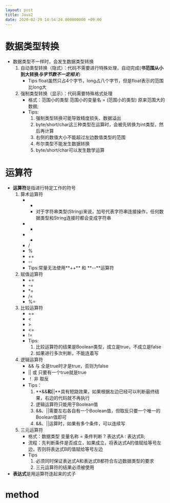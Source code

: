 ```yaml
---
layout: post
title: Java2
date: 2020-02-29 14:54:24.000000000 +09:00
---
```


# 数据类型转换
   + 数据类型不一样时，会发生数据类型转换
      1. 自动类型转换（隐式）：代码不需要进行特殊处理，自动完成(**书范围从小到大转换*与字节数不一定相关***)
         + Tips
         float虽然只占4个字节，long占八个字节，但是float表示的范围比long大
      2. 强制类型转换（显示）：代码需要特殊格式处理
         + 格式：范围小的类型 范围小的变量名 = (范围小的类型) 原来范围大的数据;
         + Tips:
            1. 强制类型转换可能导致精度损失、数据溢出
            2. byte/short/char这三种类型在运算时，会被先转换为int类型，然后再计算
            3. 右侧的数值大小不能超过左边数值类型的范围
            4. 布尔类型不能发生数据转换
            5. byte/short/char可以发生数学运算

# 运算符
   + **运算符**是指进行特定工作的符号
      1. 算术运算符
         + +
            + 对于字符串类型(String)来说，加号代表字符串连接操作，任何数据类型和String连接时都会变成字符串
         + -
         + *
         + /
         + %
         + ++
         + --
         + Tips:常量无法使用**++** 和 **--**运算符
      2. 赋值运算符
         + +=
         + -=
         + *=
         + /=
         + %=
      3. 比较运算符
         + ==
         + &lt;
         + &gt;
         + &lt;=
         + !=
         + Tips:
            1. 比较运算符的结果是Boolean类型，成立是true，不成立是false
            2. 如果进行多次判断，不能连着写
      4. 逻辑运算符
         + &&  与    全是true时才是true，否则为false
         + ||  或    只要有一个true就是true
         + ！  非    取反
         + Tips：
            1. **&&**和**||**具有短路效果，如果根据左边已经可以判断最终结果，右边的代码就不再执行
            2. 逻辑运算符只能用于Boolean值
            3. &&、||需要左右各自有一个Boolean值，但取反只要一个唯一的Boolean值即可
            4. &&、||运算时，如果有多个条件，可以连续写
      5. 三元运算符
         + 格式：数据类型 变量名称 = 条件判断 ? 表达式A : 表达式B;
         + 流程：先判断条件是否成立，如果成立，将表达式A的值赋给等号左边，否则将表达式B的值赋给等号左边
         + Tips
            1. 必须同时保证表达式A和表达式B都符合左边数据类型的要求
            2. 三元运算符的结果必须被使用
   + **表达式**是用运算符连起来的式子
# method
